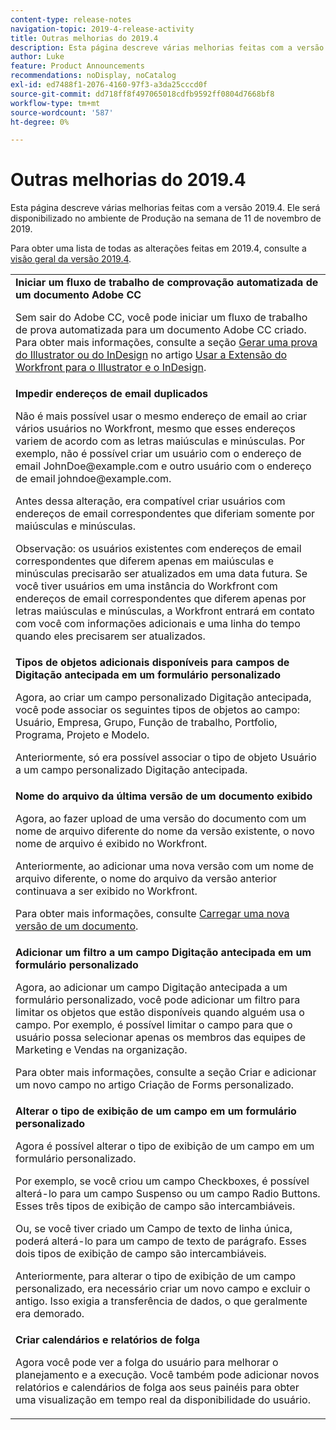 ```yaml
---
content-type: release-notes
navigation-topic: 2019-4-release-activity
title: Outras melhorias do 2019.4
description: Esta página descreve várias melhorias feitas com a versão 2019.4. Ele será disponibilizado no ambiente de Produção na semana de 11 de novembro de 2019.
author: Luke
feature: Product Announcements
recommendations: noDisplay, noCatalog
exl-id: ed7488f1-2076-4160-97f3-a3da25cccd0f
source-git-commit: dd718ff8f497065018cdfb9592ff0804d7668bf8
workflow-type: tm+mt
source-wordcount: '587'
ht-degree: 0%

---
```


# Outras melhorias do 2019.4

Esta página descreve várias melhorias feitas com a versão 2019.4. Ele será disponibilizado no ambiente de Produção na semana de 11 de novembro de 2019.

Para obter uma lista de todas as alterações feitas em 2019.4, consulte a [visão geral da versão 2019.4](../../../../product-announcements/product-releases/quarterly-release-archive/2019.4-release-activity/2019-4-release-activity-overview.md).

<table style="table-layout:auto"> 
 <col> 
 <tbody> 
  <tr> 
   <td> <strong>Iniciar um fluxo de trabalho de comprovação automatizada de um documento Adobe CC</strong> <p>Sem sair do Adobe CC, você pode iniciar um fluxo de trabalho de prova automatizada para um documento Adobe CC criado. Para obter mais informações, consulte a seção <a href="../../../../documents/workfront-for-adobe-creative-cloud/use-wf-adobe-cc.md#generate" class="MCXref xref" xrefformat="{para}">Gerar uma prova do Illustrator ou do InDesign</a> no artigo <a href="../../../../documents/workfront-for-adobe-creative-cloud/use-wf-adobe-cc.md" class="MCXref xref" xrefformat="{para}">Usar a Extensão do Workfront para o Illustrator e o InDesign</a>.</p> </td> 
  </tr> 
  <!--
   <tr data-mc-conditions="QuicksilverOrClassic.Draft mode"> 
    <td><strong>Workfront G Suite add-on</strong> <p>Now you can manage Workfront objects directly from Gmail, Google Calendar, and Google Drive.</p> <p>When you open a Workfront notification email, instantly view all information about the associated object and take actions, such as reviewing content or updating a status, without leaving your Inbox.</p> <p>When you open a non-Workfront email:</p> 
     <ul> 
      <li>Convert it into a task or issue.</li> 
      <li>Associate it with a project.</li> 
      <li>Assign it as a work item.</li> 
      <li>Add it to a work item as an update.</li> 
      <li>Upload its attachments to Workfront.</li> 
     </ul> <p>Manage Workfront objects without leaving G Suite:</p> 
     <ul> 
      <li>Post updates and replies to comments.</li> 
      <li>View and manage documents associated with a task or issue.</li> 
     </ul> <p>Access and work with object details:</p> 
     <ul> 
      <li>Read the description</li> 
      <li>View the parent object</li> 
      <li>Change the status</li> 
      <li>Access custom data</li> 
      <li>Mark it as complete.</li> 
     </ul> <p>And access your Workfront Home content, including tasks, issues, approvals, and access requests, without leaving G Suite.</p> <p>For more information, see <a href="../../../../workfront-integrations-and-apps/workfront-for-g-suite/workfront-for-gsuite.md" class="MCXref xref" xrefformat="{para}">Adobe Workfront for G Suite</a>.</p> </td> 
   </tr>
  --> 
  <tr> 
   <td> <strong>Impedir endereços de email duplicados</strong> <p>Não é mais possível usar o mesmo endereço de email ao criar vários usuários no Workfront, mesmo que esses endereços variem de acordo com as letras maiúsculas e minúsculas. Por exemplo, não é possível criar um usuário com o endereço de email JohnDoe@example.com e outro usuário com o endereço de email johndoe@example.com. </p> <p>Antes dessa alteração, era compatível criar usuários com endereços de email correspondentes que diferiam somente por maiúsculas e minúsculas. </p> <p>Observação: os usuários existentes com endereços de email correspondentes que diferem apenas em maiúsculas e minúsculas precisarão ser atualizados em uma data futura. Se você tiver usuários em uma instância do Workfront com endereços de email correspondentes que diferem apenas por letras maiúsculas e minúsculas, a Workfront entrará em contato com você com informações adicionais e uma linha do tempo quando eles precisarem ser atualizados.</p> </td> 
  </tr> 
  <tr> 
   <td> 
    <div> 
     <strong>Tipos de objetos adicionais disponíveis para campos de Digitação antecipada em um formulário personalizado</strong> 
     <p>Agora, ao criar um campo personalizado Digitação antecipada, você pode associar os seguintes tipos de objetos ao campo: Usuário, Empresa, Grupo, Função de trabalho, Portfolio, Programa, Projeto e Modelo.</p> 
     <p>Anteriormente, só era possível associar o tipo de objeto Usuário a um campo personalizado Digitação antecipada.</p> 
    </div> </td> 
  </tr> 
  <tr> 
   <td> <strong>Nome do arquivo da última versão de um documento exibido</strong> <p>Agora, ao fazer upload de uma versão do documento com um nome de arquivo diferente do nome da versão existente, o novo nome de arquivo é exibido no Workfront.</p> <p>Anteriormente, ao adicionar uma nova versão com um nome de arquivo diferente, o nome do arquivo da versão anterior continuava a ser exibido no Workfront.</p> <p>Para obter mais informações, consulte <a href="../../../../documents/managing-documents/upload-new-document-version.md" class="MCXref xref" xrefformat="{para}">Carregar uma nova versão de um documento</a>.</p> </td> 
  </tr> 
  <tr> 
   <td> <strong>Adicionar um filtro a um campo Digitação antecipada em um formulário personalizado</strong> <p>Agora, ao adicionar um campo Digitação antecipada a um formulário personalizado, você pode adicionar um filtro para limitar os objetos que estão disponíveis quando alguém usa o campo. Por exemplo, é possível limitar o campo para que o usuário possa selecionar apenas os membros das equipes de Marketing e Vendas na organização.</p> <p>Para obter mais informações, consulte a seção Criar e adicionar um novo campo no artigo Criação de Forms personalizado.</p> </td> 
  </tr> 
  <tr> 
   <td> 
    <div> 
     <strong>Alterar o tipo de exibição de um campo em um formulário personalizado</strong> 
     <p>Agora é possível alterar o tipo de exibição de um campo em um formulário personalizado.</p> 
     <p>Por exemplo, se você criou um campo Checkboxes, é possível alterá-lo para um campo Suspenso ou um campo Radio Buttons. Esses três tipos de exibição de campo são intercambiáveis.</p> 
     <p>Ou, se você tiver criado um Campo de texto de linha única, poderá alterá-lo para um campo de texto de parágrafo. Esses dois tipos de exibição de campo são intercambiáveis.</p> 
     <p>Anteriormente, para alterar o tipo de exibição de um campo personalizado, era necessário criar um novo campo e excluir o antigo. Isso exigia a transferência de dados, o que geralmente era demorado.</p> 
    </div> </td> 
  </tr> 
  <tr> 
   <td> 
    <div> 
     <strong>Criar calendários e relatórios de folga</strong> 
     <p>Agora você pode ver a folga do usuário para melhorar o planejamento e a execução. Você também pode adicionar novos relatórios e calendários de folga aos seus painéis para obter uma visualização em tempo real da disponibilidade do usuário.</p> 
    </div> </td> 
  </tr> 
 </tbody> 
</table>
